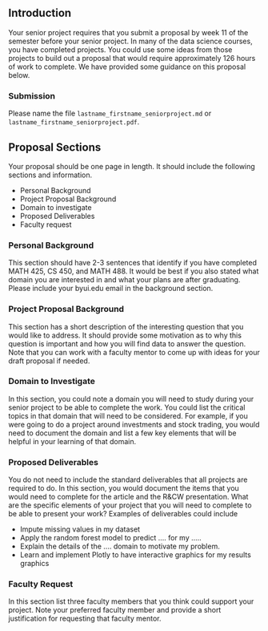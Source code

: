## Introduction

Your senior project requires that you submit a proposal by week 11 of the semester before your senior project.  In many of the data science courses, you have completed projects.  You could use some ideas from those projects to build out a proposal that would require approximately 126 hours of work to complete.  We have provided some guidance on this proposal below.

### Submission

Please name the file `lastname_firstname_seniorproject.md` or `lastname_firstname_seniorproject.pdf`.

##  Proposal Sections

Your proposal should be one page in length.  It should include the following sections and information.

* Personal Background
* Project Proposal Background
* Domain to investigate
* Proposed Deliverables
* Faculty request

### Personal Background

This section should have 2-3 sentences that identify if you have completed MATH 425, CS 450, and MATH 488.  It would be best if you also stated what domain you are interested in and what your plans are after graduating.  Please include your byui.edu email in the background section.

### Project Proposal Background

This section has a short description of the interesting question that you would like to address. It should provide some motivation as to why this question is important and how you will find data to answer the question.  Note that you can work with a faculty mentor to come up with ideas for your draft proposal if needed.

### Domain to Investigate

In this section, you could note a domain you will need to study during your senior project to be able to complete the work.  You could list the critical topics in that domain that will need to be considered.  For example, if you were going to do a project around investments and stock trading, you would need to document the domain and list a few key elements that will be helpful in your learning of that domain. 

### Proposed Deliverables

You do not need to include the standard deliverables that all projects are required to do.  In this section, you would document the items that you would need to complete for the article and the R&CW presentation.  What are the specific elements of your project that you will need to complete to be able to present your work?  Examples of deliverables could include

* Impute missing values in my dataset 
* Apply the random forest model to predict .... for my .....
* Explain the details of the .... domain to motivate my problem.
* Learn and implement Plotly to have interactive graphics for my results graphics

### Faculty Request

In this section list three faculty members that you think could support your project.  Note your preferred faculty member and provide a short justification for requesting that faculty mentor.  

